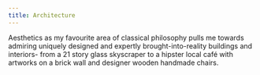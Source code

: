 ```yaml
---
title: Architecture
---
```

Aesthetics as my favourite area of classical philosophy pulls me towards admiring uniquely designed and expertly brought-into-reality buildings and interiors- from a 21 story glass skyscraper to a hipster local café with artworks on a brick wall and designer wooden handmade chairs.